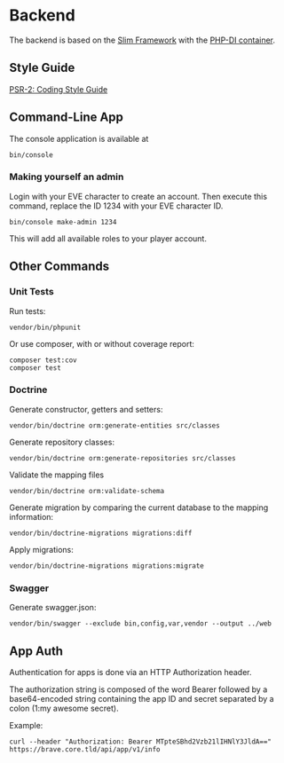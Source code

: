 # Backend

The backend is based on the [Slim Framework](https://www.slimframework.com)
with the [PHP-DI container](http://php-di.org/).

## Style Guide

[PSR-2: Coding Style Guide](https://www.php-fig.org/psr/psr-2/)

## Command-Line App

The console application is available at
```
bin/console
```

### Making yourself an admin

Login with your EVE character to create an account. Then execute this command,
replace the ID 1234 with your EVE character ID.

```
bin/console make-admin 1234
```

This will add all available roles to your player account.

## Other Commands

### Unit Tests

Run tests:
```
vendor/bin/phpunit
```

Or use composer, with or without coverage report:
```
composer test:cov
composer test
```

### Doctrine

Generate constructor, getters and setters:
```
vendor/bin/doctrine orm:generate-entities src/classes
```

Generate repository classes:
```
vendor/bin/doctrine orm:generate-repositories src/classes
```

Validate the mapping files
```
vendor/bin/doctrine orm:validate-schema
```

Generate migration by comparing the current database to the mapping information:
```
vendor/bin/doctrine-migrations migrations:diff
```

Apply migrations:
```
vendor/bin/doctrine-migrations migrations:migrate
```

### Swagger

Generate swagger.json:
```
vendor/bin/swagger --exclude bin,config,var,vendor --output ../web
```

## App Auth

Authentication for apps is done via an HTTP Authorization header.

The authorization string is composed of the word Bearer followed by a base64-encoded
string containing the app ID and secret separated by a colon (1:my awesome secret).

Example:
```
curl --header "Authorization: Bearer MTpteSBhd2Vzb21lIHNlY3JldA==" https://brave.core.tld/api/app/v1/info
```

